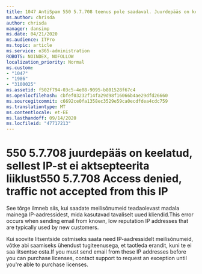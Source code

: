 ```yaml
---
title: 1047 AntiSpam 550 5.7.708 teenus pole saadaval. Juurdepääs on keelatud, sellest IP-st ei aktsepteerita liiklust
ms.author: chrisda
author: chrisda
manager: dansimp
ms.date: 04/21/2020
ms.audience: ITPro
ms.topic: article
ms.service: o365-administration
ROBOTS: NOINDEX, NOFOLLOW
localization_priority: Normal
ms.custom:
- "1047"
- "1986"
- "3100025"
ms.assetid: f502f794-03c5-4e08-9095-b801528f67c4
ms.openlocfilehash: cbfef03232f14fa29d98f16066b4ae29dfd26660
ms.sourcegitcommit: c6692ce0fa1358ec3529e59ca0ecdfdea4cdc759
ms.translationtype: MT
ms.contentlocale: et-EE
ms.lasthandoff: 09/14/2020
ms.locfileid: "47717213"
---
```

# <a name="550-57708-access-denied-traffic-not-accepted-from-this-ip"></a><span data-ttu-id="63a8f-103">550 5.7.708 juurdepääs on keelatud, sellest IP-st ei aktsepteerita liiklust</span><span class="sxs-lookup"><span data-stu-id="63a8f-103">550 5.7.708 Access denied, traffic not accepted from this IP</span></span>

<span data-ttu-id="63a8f-104">See tõrge ilmneb siis, kui saadate meilisõnumeid teadaolevast madala mainega IP-aadressidest, mida kasutavad tavaliselt uued kliendid.</span><span class="sxs-lookup"><span data-stu-id="63a8f-104">This error occurs when sending email from known, low reputation IP addresses that are typically used by new customers.</span></span>

<span data-ttu-id="63a8f-105">Kui soovite litsentside ostmiseks saata need IP-aadressidelt meilisõnumeid, võtke abi saamiseks ühendust tugiteenusega, et taotleda erandit, kuni te ei saa litsentse osta.</span><span class="sxs-lookup"><span data-stu-id="63a8f-105">If you must send email from these IP addresses before you can purchase licenses, contact support to request an exception until you're able to purchase licenses.</span></span>
